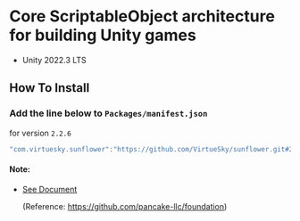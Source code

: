 # Core ScriptableObject architecture for building Unity games
- Unity 2022.3 LTS
## How To Install

### Add the line below to `Packages/manifest.json`

for version `2.2.6`
```csharp
"com.virtuesky.sunflower":"https://github.com/VirtueSky/sunflower.git#2.2.6",
```

#### Note:

- [See Document](https://github.com/VirtueSky/sunflower/wiki)

  (Reference: https://github.com/pancake-llc/foundation)
